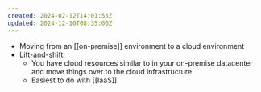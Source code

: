 ```yaml
---
created: 2024-02-12T14:01:53Z
updated: 2024-12-10T08:35:00Z
---
```

- Moving from an [[on-premise]] environment to a cloud environment
- Lift-and-shift:
	- You have cloud resources similar to in your on-premise datacenter and move things over to the cloud infrastructure
	- Easiest to do with [[IaaS]]